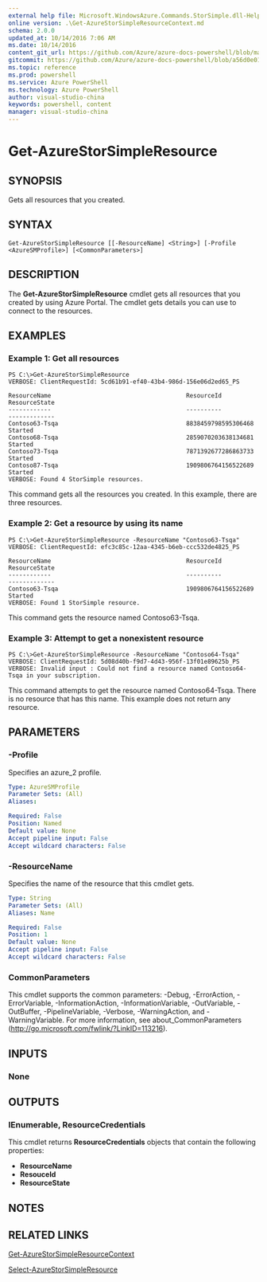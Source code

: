 ```yaml
---
external help file: Microsoft.WindowsAzure.Commands.StorSimple.dll-Help.xml
online version: .\Get-AzureStorSimpleResourceContext.md
schema: 2.0.0
updated_at: 10/14/2016 7:06 AM
ms.date: 10/14/2016
content_git_url: https://github.com/Azure/azure-docs-powershell/blob/master/azureps-cmdlets-docs/ServiceManagement/Azure.StorSimple/v1.0/CmdletMDs/Get-AzureStorSimpleResource.md
gitcommit: https://github.com/Azure/azure-docs-powershell/blob/a56d0e01e65c2c33aa2af13dd29addc94ead6e88/azureps-cmdlets-docs/ServiceManagement/Azure.StorSimple/v1.0/CmdletMDs/Get-AzureStorSimpleResource.md
ms.topic: reference
ms.prod: powershell
ms.service: Azure PowerShell
ms.technology: Azure PowerShell
author: visual-studio-china
keywords: powershell, content
manager: visual-studio-china
---
```


# Get-AzureStorSimpleResource

## SYNOPSIS
Gets all resources that you created.

## SYNTAX

```
Get-AzureStorSimpleResource [[-ResourceName] <String>] [-Profile <AzureSMProfile>] [<CommonParameters>]
```

## DESCRIPTION
The **Get-AzureStorSimpleResource** cmdlet gets all resources that you created by using Azure Portal.
The cmdlet gets details you can use to connect to the resources.

## EXAMPLES

### Example 1: Get all resources
```
PS C:\>Get-AzureStorSimpleResource
VERBOSE: ClientRequestId: 5cd61b91-ef40-43b4-986d-156e06d2ed65_PS

ResourceName                                      ResourceId           ResourceState
------------                                      ----------           -------------
Contoso63-Tsqa                                    8838459798595306468  Started
Contoso68-Tsqa                                    2859070203638134681  Started
Contoso73-Tsqa                                    7871392677286863733  Started
Contoso87-Tsqa                                    1909806764156522689  Started
VERBOSE: Found 4 StorSimple resources.
```

This command gets all the resources you created.
In this example, there are three resources.

### Example 2: Get a resource by using its name
```
PS C:\>Get-AzureStorSimpleResource -ResourceName "Contoso63-Tsqa"
VERBOSE: ClientRequestId: efc3c85c-12aa-4345-b6eb-ccc532de4825_PS

ResourceName                                      ResourceId           ResourceState
------------                                      ----------           -------------
Contoso63-Tsqa                                    1909806764156522689  Started
VERBOSE: Found 1 StorSimple resource.
```

This command gets the resource named Contoso63-Tsqa.

### Example 3: Attempt to get a nonexistent resource
```
PS C:\>Get-AzureStorSimpleResource -ResourceName "Contoso64-Tsqa"
VERBOSE: ClientRequestId: 5d08d40b-f9d7-4d43-956f-13f01e89625b_PS
VERBOSE: Invalid input : Could not find a resource named Contoso64-Tsqa in your subscription.
```

This command attempts to get the resource named Contoso64-Tsqa.
There is no resource that has this name.
This example does not return any resource.

## PARAMETERS

### -Profile
Specifies an azure_2 profile.

```yaml
Type: AzureSMProfile
Parameter Sets: (All)
Aliases: 

Required: False
Position: Named
Default value: None
Accept pipeline input: False
Accept wildcard characters: False
```

### -ResourceName
Specifies the name of the resource that this cmdlet gets.

```yaml
Type: String
Parameter Sets: (All)
Aliases: Name

Required: False
Position: 1
Default value: None
Accept pipeline input: False
Accept wildcard characters: False
```

### CommonParameters
This cmdlet supports the common parameters: -Debug, -ErrorAction, -ErrorVariable, -InformationAction, -InformationVariable, -OutVariable, -OutBuffer, -PipelineVariable, -Verbose, -WarningAction, and -WarningVariable. For more information, see about_CommonParameters (http://go.microsoft.com/fwlink/?LinkID=113216).

## INPUTS

### None

## OUTPUTS

### IEnumerable<ResourceCredentials>, ResourceCredentials
This cmdlet returns **ResourceCredentials** objects that contain the following properties: 

- **ResourceName**
- **ResouceId**
- **ResourceState**

## NOTES

## RELATED LINKS

[Get-AzureStorSimpleResourceContext](.\Get-AzureStorSimpleResourceContext.md)

[Select-AzureStorSimpleResource](.\Select-AzureStorSimpleResource.md)

